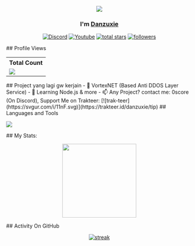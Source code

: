 <p align="center"> <img src="https://readme-typing-svg.demolab.com?font=Fira+Code&weight=600&size=30&duration=3000&pause=100&color=0066F7&center=true&vCenter=true&random=false&width=435&lines=FUCK+DDOS!" /></a> </p> <h3 align="center">I'm <a href="https://github.com/zuxievrtx">Danzuxie</a></h3> <p align="center"> <a href="https://discord.gg/3tNYvhJzPt"><img alt="Discord" title="Discord" src="https://img.shields.io/badge/-Discord-7289DA?style=for-the-badge&logo=discord&logoColor=white"/></a> <a href="https://www.youtube.com/channel/UC3TJbRG5n2fvDaC0rnFZ1yA"><img alt="Youtube" title="Youtube" src="https://img.shields.io/badge/-Youtube-FF0000?style=for-the-badge&logo=youtube&logoColor=white"/></a> <a href="https://github.com/zuxievrtx?tab=repositories&sort=stargazers"> <img alt="total stars" title="Total stars on GitHub" src="https://custom-icon-badges.demolab.com/github/stars/zuxievrtx?color=B8B92B&style=for-the-badge&labelColor=959532&logo=star"/></a> <a href="https://github.com/zuxievrtx"><img alt="followers" title="Follow me on Github" src="https://img.shields.io/github/followers/zuxievrtx?color=236ad3&style=for-the-badge&logo=github&label=Follow"/></a> </p> ## Profile Views <table> <tr> <th>Total Count</th> </tr> <tr> <td> <a href="https://github.com/zuxievrtx"> <img src="https://komarev.com/ghpvc/?username=zuxievrtx&style=for-the-badge&color=brightgreen"> </a> </td> </tr> </table> ## Project yang lagi gw kerjain - 🔭 VortexNET (Based Anti DDOS Layer Service) - 🌱 Learning Node.js & more - 📫 Any Project? contact me: 0score (On Discord), Support Me on Trakteer: [![trak-teer](https://svgur.com/i/11nF.svg)](https://trakteer.id/danzuxie/tip) ## Languages and Tools <p align="left"> <a href="https://github.com/zuxievrtx"><img src="https://skillicons.dev/icons?i=vscode,aws,github,mysql,css,html,js,express,react,bots,nodejs,wordpress"> </a> </p> ## My Stats: <p align="center"> <img height="200px" src="https://github-readme-stats.vercel.app/api?username=zuxievrtx&hide_border=true&show_icons=true&count_private=true&theme=gruvbox&bg_color=151515"> </p> ## Activity On GitHub <p align="center"> <a href="https://github.com/zuxievrtx"> <img title="stats" alt="streak" src="https://github-readme-streak-stats.herokuapp.com/?user=zuxievrtx&theme=dark&hide_border=true&stroke=f53b3b"/> </a> </p>

